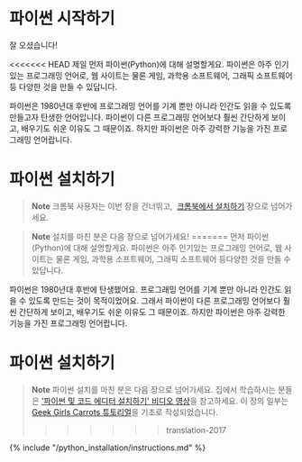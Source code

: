 # 파이썬 시작하기

잘 오셨습니다!

<<<<<<< HEAD
제일 먼저 파이썬(Python)에 대해 설명할게요. 파이썬은 아주 인기있는 프로그래밍 언어로, 웹 사이트는 물론 게임, 과학용 소프트웨어, 그래픽 소프트웨어 등 다양한 것을 만들 수 있답니다.

파이썬은 1980년대 후반에 프로그래밍 언어를 기계 뿐만 아니라 인간도 읽을 수 있도록 만들고자 탄생한 언어입니다. 파이썬이 다른 프로그래밍 언어보다 훨씬 간단하게 보이고, 배우기도 쉬운 이유도 그 때문이죠. 하지만 파이썬은 아주 강력한 기능을 가진 프로그래밍 언어랍니다.

# 파이썬 설치하기


> **Note** 크롬북 사용자는 이번 장을 건너뛰고,  [크롬북에서 설치하기](../chromebook_setup/README.md) 장으로 넘어가세요.

> **Note** 설치를 마친 분은 다음 장으로 넘어가세요!
=======
먼저 파이썬(Python)에 대해 설명할게요. 파이썬은 아주 인기있는 프로그래밍 언어로, 웹 사이트는 물론 게임, 과학용 소프트웨어, 그래픽 소프트웨어 등다양한 것을 만들 수 있답니다.

파이썬은 1980년대 후반에 탄생했어요. 프로그래밍 언어를 기계 뿐만 아니라 인간도 읽을 수 있도록 만드는 것이 목적이었어요. 그래서 파이썬이 다른 프로그래밍 언어보다 훨씬 간단하게 보이고, 배우기도 쉬운 이유도 그 때문이죠. 하지만 파이썬은 아주 강력한 기능을 가진 프로그래밍 언어랍니다.

# 파이썬 설치하기
> **Note** 파이썬 설치를 마친 분은 다음 장으로 넘어가세요.
> 집에서 학습하시는 분들은 ['파이썬 및 코드 에디터 설치하기' 비디오 영상](https://www.youtube.com/watch?v=pVTaqzKZCdA&amp;t=4m43s)을 참고하세요.
> 이 장의 일부는 [Geek Girls Carrots 튜토리얼](http://django.carrots.pl/)을 기초로 작성되었습니다.
>>>>>>> translation-2017

{% include "/python_installation/instructions.md" %}

